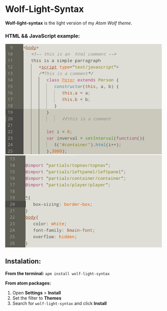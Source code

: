 # Wolf-Light-Syntax

**Wolf-light-syntax** is the  light version of my _Atom Wolf theme_.

### HTML && JavaScript example:
![Example Image](styles/example1.png?raw=true "Title")
![Example Image](styles/example2.png?raw=true "Title")

## Instalation:
**From the terminal:**
`apm install wolf-light-syntax`

**From atom packages:**
1. Open __Settings__ > __Install__
2. Set the filter to __Themes__
3. Search for `wolf-light-syntax` and click __Install__
